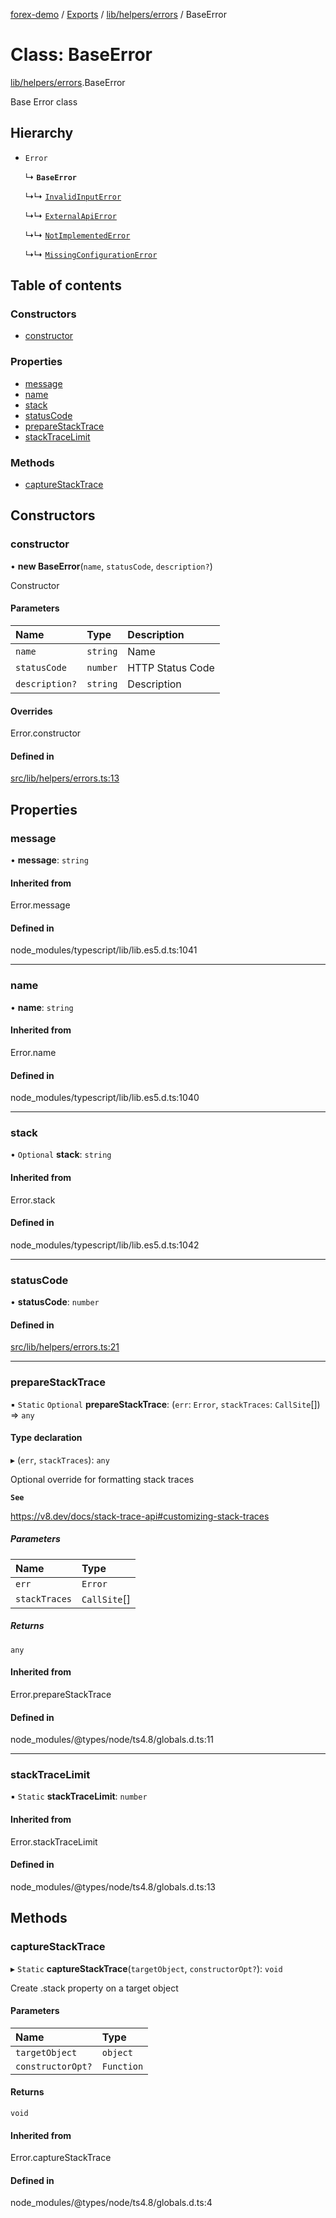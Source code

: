 [forex-demo](../README.md) / [Exports](../modules.md) / [lib/helpers/errors](../modules/lib_helpers_errors.md) / BaseError

# Class: BaseError

[lib/helpers/errors](../modules/lib_helpers_errors.md).BaseError

Base Error class

## Hierarchy

- `Error`

  ↳ **`BaseError`**

  ↳↳ [`InvalidInputError`](lib_helpers_errors.InvalidInputError.md)

  ↳↳ [`ExternalApiError`](lib_helpers_errors.ExternalApiError.md)

  ↳↳ [`NotImplementedError`](lib_helpers_errors.NotImplementedError.md)

  ↳↳ [`MissingConfigurationError`](lib_helpers_errors.MissingConfigurationError.md)

## Table of contents

### Constructors

- [constructor](lib_helpers_errors.BaseError.md#constructor)

### Properties

- [message](lib_helpers_errors.BaseError.md#message)
- [name](lib_helpers_errors.BaseError.md#name)
- [stack](lib_helpers_errors.BaseError.md#stack)
- [statusCode](lib_helpers_errors.BaseError.md#statuscode)
- [prepareStackTrace](lib_helpers_errors.BaseError.md#preparestacktrace)
- [stackTraceLimit](lib_helpers_errors.BaseError.md#stacktracelimit)

### Methods

- [captureStackTrace](lib_helpers_errors.BaseError.md#capturestacktrace)

## Constructors

### constructor

• **new BaseError**(`name`, `statusCode`, `description?`)

Constructor

#### Parameters

| Name           | Type     | Description      |
| :------------- | :------- | :--------------- |
| `name`         | `string` | Name             |
| `statusCode`   | `number` | HTTP Status Code |
| `description?` | `string` | Description      |

#### Overrides

Error.constructor

#### Defined in

[src/lib/helpers/errors.ts:13](https://github.com/suphero/forex-demo/blob/e73074c/src/lib/helpers/errors.ts#L13)

## Properties

### message

• **message**: `string`

#### Inherited from

Error.message

#### Defined in

node_modules/typescript/lib/lib.es5.d.ts:1041

---

### name

• **name**: `string`

#### Inherited from

Error.name

#### Defined in

node_modules/typescript/lib/lib.es5.d.ts:1040

---

### stack

• `Optional` **stack**: `string`

#### Inherited from

Error.stack

#### Defined in

node_modules/typescript/lib/lib.es5.d.ts:1042

---

### statusCode

• **statusCode**: `number`

#### Defined in

[src/lib/helpers/errors.ts:21](https://github.com/suphero/forex-demo/blob/e73074c/src/lib/helpers/errors.ts#L21)

---

### prepareStackTrace

▪ `Static` `Optional` **prepareStackTrace**: (`err`: `Error`, `stackTraces`: `CallSite`[]) => `any`

#### Type declaration

▸ (`err`, `stackTraces`): `any`

Optional override for formatting stack traces

**`See`**

https://v8.dev/docs/stack-trace-api#customizing-stack-traces

##### Parameters

| Name          | Type         |
| :------------ | :----------- |
| `err`         | `Error`      |
| `stackTraces` | `CallSite`[] |

##### Returns

`any`

#### Inherited from

Error.prepareStackTrace

#### Defined in

node_modules/@types/node/ts4.8/globals.d.ts:11

---

### stackTraceLimit

▪ `Static` **stackTraceLimit**: `number`

#### Inherited from

Error.stackTraceLimit

#### Defined in

node_modules/@types/node/ts4.8/globals.d.ts:13

## Methods

### captureStackTrace

▸ `Static` **captureStackTrace**(`targetObject`, `constructorOpt?`): `void`

Create .stack property on a target object

#### Parameters

| Name              | Type       |
| :---------------- | :--------- |
| `targetObject`    | `object`   |
| `constructorOpt?` | `Function` |

#### Returns

`void`

#### Inherited from

Error.captureStackTrace

#### Defined in

node_modules/@types/node/ts4.8/globals.d.ts:4
